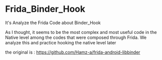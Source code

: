 # Frida_Binder_Hook
It's Analyze the Frida Code about Binder_Hook

As I thought, it seems to be the most complex and most useful code in the Native level among the codes that were composed through Frida. We analyze this and practice hooking the native level later

the original is : https://github.com/Hamz-a/frida-android-libbinder
